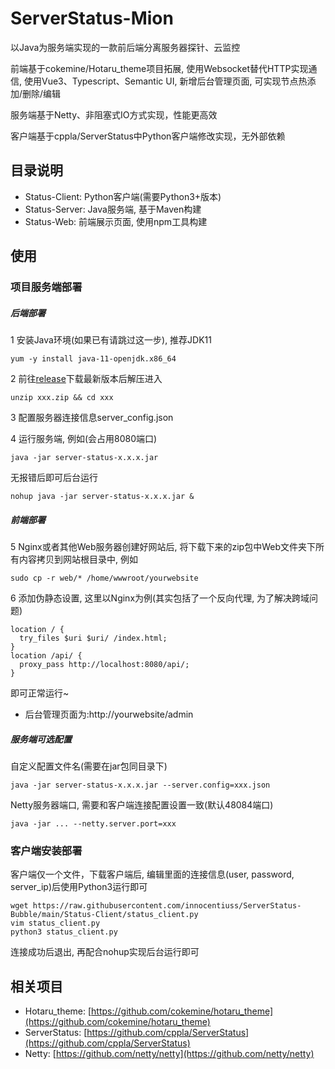 # ServerStatus-Mion

以Java为服务端实现的一款前后端分离服务器探针、云监控

前端基于cokemine/Hotaru_theme项目拓展, 使用Websocket替代HTTP实现通信, 使用Vue3、Typescript、Semantic UI, 新增后台管理页面, 可实现节点热添加/删除/编辑

服务端基于Netty、非阻塞式IO方式实现，性能更高效

客户端基于cppla/ServerStatus中Python客户端修改实现，无外部依赖

## 目录说明

+ Status-Client: Python客户端(需要Python3+版本)
+ Status-Server: Java服务端, 基于Maven构建
+ Status-Web: 前端展示页面, 使用npm工具构建

## 使用

### 项目服务端部署
##### 后端部署
1 安装Java环境(如果已有请跳过这一步), 推荐JDK11

```
yum -y install java-11-openjdk.x86_64
```

2 前往[release](https://github.com/innocentiuss/ServerStatus-Mion/releases)下载最新版本后解压进入

```
unzip xxx.zip && cd xxx
```

3 配置服务器连接信息server_config.json

4 运行服务端, 例如(会占用8080端口)

```
java -jar server-status-x.x.x.jar
```

无报错后即可后台运行

```
nohup java -jar server-status-x.x.x.jar &
```
##### 前端部署
5 Nginx或者其他Web服务器创建好网站后, 将下载下来的zip包中Web文件夹下所有内容拷贝到网站根目录中, 例如

```
sudo cp -r web/* /home/wwwroot/yourwebsite
```

6 添加伪静态设置, 这里以Nginx为例(其实包括了一个反向代理, 为了解决跨域问题)

```
location / {
  try_files $uri $uri/ /index.html;
}
location /api/ {
  proxy_pass http://localhost:8080/api/;
}
```

即可正常运行~

+ 后台管理页面为:http://yourwebsite/admin

##### 服务端可选配置

自定义配置文件名(需要在jar包同目录下)

```
java -jar server-status-x.x.x.jar --server.config=xxx.json
```

Netty服务器端口, 需要和客户端连接配置设置一致(默认48084端口)

```
java -jar ... --netty.server.port=xxx
```

### 客户端安装部署

客户端仅一个文件，下载客户端后, 编辑里面的连接信息(user, password, server_ip)后使用Python3运行即可

```shell
wget https://raw.githubusercontent.com/innocentiuss/ServerStatus-Bubble/main/Status-Client/status_client.py
vim status_client.py
python3 status_client.py
```

连接成功后退出, 再配合nohup实现后台运行即可

## 相关项目

+ Hotaru_theme: [https://github.com/cokemine/hotaru_theme](https://github.com/cokemine/hotaru_theme)
+ ServerStatus: [https://github.com/cppla/ServerStatus](https://github.com/cppla/ServerStatus)
+ Netty: [https://github.com/netty/netty](https://github.com/netty/netty)
